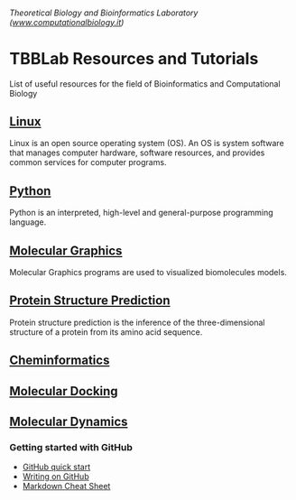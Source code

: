 ###### Theoretical Biology and Bioinformatics Laboratory (www.computationalbiology.it)

# TBBLab Resources and Tutorials

List of useful resources for the field of Bioinformatics and Computational Biology 



## [Linux](https://github.com/fpolticelli/tbblab_repository/blob/main/linux.md)
Linux is an open source operating system (OS). An OS is system software that manages computer hardware, software resources, and provides common services for computer programs.
## [Python](https://github.com/fpolticelli/tbblab_repository/blob/main/python.md)
Python is an interpreted, high-level and general-purpose programming language. 
## [Molecular Graphics](https://github.com/fpolticelli/tbblab_repository/blob/main/molecular_graphics.md)
Molecular Graphics programs are used to visualized biomolecules models.
## [Protein Structure Prediction](https://github.com/fpolticelli/tbblab_repository/blob/main/protein_modelling.md)
Protein structure prediction is the inference of the three-dimensional structure of a protein from its amino acid sequence.
## [Cheminformatics](https://github.com/fpolticelli/tbblab_repository/blob/main/cheminformatics.md)

## [Molecular Docking](https://github.com/fpolticelli/tbblab_repository/blob/main/molecular_docking.md)
## [Molecular Dynamics](https://github.com/fpolticelli/tbblab_repository/blob/main/molecular_dynamics.md)

### Getting started with GitHub
- [GitHub quick start](https://guides.github.com/activities/hello-world/)
- [Writing on GitHub](https://docs.github.com/en/free-pro-team@latest/github/writing-on-github)
- [Markdown Cheat Sheet](https://commonmark.org/help/)

